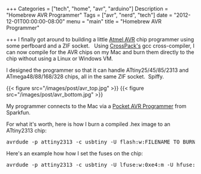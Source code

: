 +++
Categories = ["tech", "home", "avr", "arduino"]
Description = "Homebrew AVR Programmer"
Tags = ["avr", "nerd", "tech"]
date = "2012-12-01T00:00:00-08:00"
menu = "main"
title = "Homebrew AVR Programmer"

+++
I finally got around to building a little&nbsp;[Atmel AVR](http://en.wikipedia.org/wiki/Atmel_AVR)&nbsp;chip programmer using some perfboard and a ZIF socket. &nbsp; Using&nbsp;[CrossPack's](http://www.google.com/url?sa=t&amp;rct=j&amp;q=&amp;esrc=s&amp;source=web&amp;cd=1&amp;ved=0CC8QFjAA&amp;url=http%3A%2F%2Fwww.obdev.at%2Fproducts%2Fcrosspack%2Findex.html&amp;ei=daq5UKbAGKK6yQG_24GoBA&amp;usg=AFQjCNGYKbcitvOX-SQpY9TlxHGJIQwjzg)&nbsp;gcc cross-compiler, I can now compile for the AVR chips on my Mac and burn them directly to the chip without using a Linux or Windows VM.

I designed the programmer so that it can handle ATtiny25/45/85/2313 and ATmega48/88/168/328 chips, all in the same ZIF socket. &nbsp;Spiffy.

{{< figure src="/images/post/avr_top.jpg" >}}
{{< figure src="/images/post/avr_bottom.jpg" >}}

My programmer connects to the Mac via a&nbsp;[Pocket AVR Programmer](https://www.sparkfun.com/products/9825)&nbsp;from Sparkfun.

For what it's worth, here is how I burn a compiled .hex image to an ATtiny2313 chip:

<pre>avrdude -p attiny2313 -c usbtiny -U flash:w:FILENAME_TO_BURN</pre>

Here's an example how how I set the fuses on the chip:

<pre>avrdude -p attiny2313 -c usbtiny -U lfuse:w:0xe4:m -U hfuse:w:0xdf:m -U efuse:w:0xff:m</pre>
